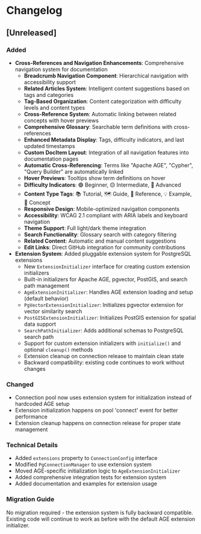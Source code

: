 # Changelog

## [Unreleased]

### Added
- **Cross-References and Navigation Enhancements**: Comprehensive navigation system for documentation
  - **Breadcrumb Navigation Component**: Hierarchical navigation with accessibility support
  - **Related Articles System**: Intelligent content suggestions based on tags and categories
  - **Tag-Based Organization**: Content categorization with difficulty levels and content types
  - **Cross-Reference System**: Automatic linking between related concepts with hover previews
  - **Comprehensive Glossary**: Searchable term definitions with cross-references
  - **Enhanced Metadata Display**: Tags, difficulty indicators, and last updated timestamps
  - **Custom DocItem Layout**: Integration of all navigation features into documentation pages
  - **Automatic Cross-Referencing**: Terms like "Apache AGE", "Cypher", "Query Builder" are automatically linked
  - **Hover Previews**: Tooltips show term definitions on hover
  - **Difficulty Indicators**: 🟢 Beginner, 🟡 Intermediate, 🔴 Advanced
  - **Content Type Tags**: 📚 Tutorial, 🗺️ Guide, 📖 Reference, 💡 Example, 🧠 Concept
  - **Responsive Design**: Mobile-optimized navigation components
  - **Accessibility**: WCAG 2.1 compliant with ARIA labels and keyboard navigation
  - **Theme Support**: Full light/dark theme integration
  - **Search Functionality**: Glossary search with category filtering
  - **Related Content**: Automatic and manual content suggestions
  - **Edit Links**: Direct GitHub integration for community contributions
- **Extension System**: Added pluggable extension system for PostgreSQL extensions
  - New `ExtensionInitializer` interface for creating custom extension initializers
  - Built-in initializers for Apache AGE, pgvector, PostGIS, and search path management
  - `AgeExtensionInitializer`: Handles AGE extension loading and setup (default behavior)
  - `PgVectorExtensionInitializer`: Initializes pgvector extension for vector similarity search
  - `PostGISExtensionInitializer`: Initializes PostGIS extension for spatial data support
  - `SearchPathInitializer`: Adds additional schemas to PostgreSQL search path
  - Support for custom extension initializers with `initialize()` and optional `cleanup()` methods
  - Extension cleanup on connection release to maintain clean state
  - Backward compatibility: existing code continues to work without changes

### Changed
- Connection pool now uses extension system for initialization instead of hardcoded AGE setup
- Extension initialization happens on pool 'connect' event for better performance
- Extension cleanup happens on connection release for proper state management

### Technical Details
- Added `extensions` property to `ConnectionConfig` interface
- Modified `PgConnectionManager` to use extension system
- Moved AGE-specific initialization logic to `AgeExtensionInitializer`
- Added comprehensive integration tests for extension system
- Added documentation and examples for extension usage

### Migration Guide
No migration required - the extension system is fully backward compatible. Existing code will continue to work as before with the default AGE extension initializer.